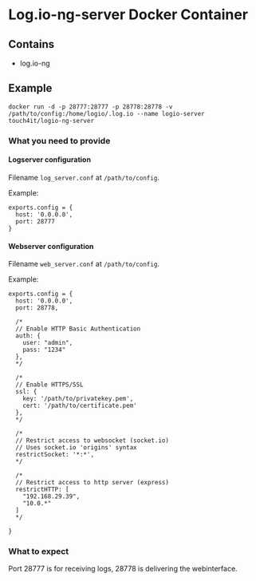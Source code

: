 # Log.io-ng-server Docker Container

## Contains
- log.io-ng

## Example

```
docker run -d -p 28777:28777 -p 28778:28778 -v /path/to/config:/home/logio/.log.io --name logio-server touch4it/logio-ng-server
```

### What you need to provide
#### Logserver configuration
Filename `log_server.conf` at `/path/to/config`.

Example:
```
exports.config = {
  host: '0.0.0.0',
  port: 28777
}
```

#### Webserver configuration
Filename `web_server.conf` at `/path/to/config`.

Example:
```
exports.config = {
  host: '0.0.0.0',
  port: 28778,

  /*
  // Enable HTTP Basic Authentication
  auth: {
    user: "admin",
    pass: "1234"
  },
  */

  /*
  // Enable HTTPS/SSL
  ssl: {
    key: '/path/to/privatekey.pem',
    cert: '/path/to/certificate.pem'
  },
  */

  /*
  // Restrict access to websocket (socket.io)
  // Uses socket.io 'origins' syntax
  restrictSocket: '*:*',
  */

  /*
  // Restrict access to http server (express)
  restrictHTTP: [
    "192.168.29.39",
    "10.0.*"
  ]
  */

}
```

### What to expect
Port 28777 is for receiving logs, 28778 is delivering the webinterface.
